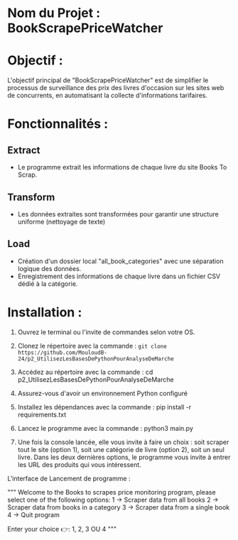 # Nom du Projet  : BookScrapePriceWatcher

# Objectif :
L'objectif principal de "BookScrapePriceWatcher" est de simplifier le processus de surveillance des prix des livres 
d'occasion sur les sites web de concurrents, en automatisant la collecte d'informations tarifaires.

# Fonctionnalités :
## Extract 
 - Le programme extrait les informations de chaque livre du site Books To Scrap.

## Transform
 - Les données extraites sont transformées pour garantir une structure uniforme (nettoyage de texte)

## Load
 - Création d'un dossier local "all_book_categories" avec une séparation logique des données.
 - Enregistrement des informations de chaque livre dans un fichier CSV dédié à la catégorie.


# Installation :
1. Ouvrez le terminal ou l'invite de commandes selon votre OS.

2. Clonez le répertoire avec la commande :
    `git clone https://github.com/MouloudB-24/p2_UtilisezLesBasesDePythonPourAnalyseDeMarche`

3. Accédez au répertoire avec la commande :
    cd p2_UtilisezLesBasesDePythonPourAnalyseDeMarche
4. Assurez-vous d'avoir un environnement Python configuré
5. Installez les dépendances avec la commande :
    pip install -r requirements.txt 
6. Lancez le programme avec la commande :
    python3 main.py
7. Une fois la console lancée, elle vous invite à faire un choix : soit scraper tout le site (option 1), soit une 
   catégorie de livre (option 2), soit un seul livre. Dans les deux dernières options, le programme vous invite à 
   entrer les URL des produits qui vous intéressent.


L'interface de Lancement  de programme :

 """   Welcome to the Books to scrapes price monitoring program, please select one of the following options:
        1 → Scraper data from all books
        2 → Scraper data from books in a category
        3 → Scraper data from a single book
        4 → Quit program
          
Enter your choice 👉: 1, 2, 3 OU 4
"""
